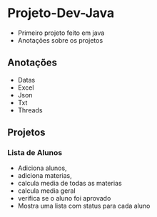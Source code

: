 # Projeto-Dev-Java
 
- Primeiro projeto feito em java
- Anotações sobre os projetos

## Anotações 
- Datas
- Excel
- Json
- Txt
- Threads

## Projetos

### Lista de Alunos

- Adiciona alunos, 
- adiciona materias,
- calcula media de todas as materias 
- calcula media geral 
- verifica se o aluno foi aprovado
- Mostra uma lista com status para cada aluno
 
